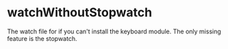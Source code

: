 # watchWithoutStopwatch
The watch file for if you can't install the keyboard module.
The only missing feature is the stopwatch.
